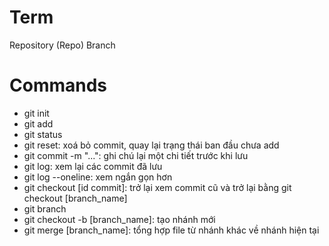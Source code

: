 # Term

Repository (Repo)
Branch

# Commands

- git init
- git add
- git status
- git reset: xoá bỏ commit, quay lại trạng thái ban đầu chưa add
- git commit -m "...": ghi chú lại một chi tiết trước khi lưu
- git log: xem lại các commit đã lưu
- git log --oneline: xem ngắn gọn hơn
- git checkout [id commit]: trở lại xem commit cũ
  và trở lại bằng git checkout [branch_name]
- git branch
- git checkout -b [branch_name]: tạo nhánh mới
- git merge [branch_name]: tổng hợp file từ nhánh khác về nhánh hiện tại
